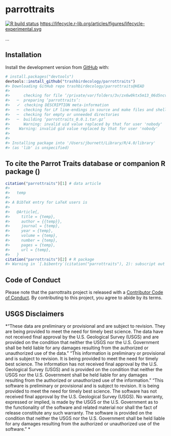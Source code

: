 
<!-- README.md is generated from README.Rmd. Please edit that file -->

# parrottraits

<!-- badges: start -->

[![R build
status](https://github.com/trashbirdecology/parrottraits/workflows/R-CMD-check/badge.svg)](https://github.com/trashbirdecology/parrottraits/actions)
<https://lifecycle.r-lib.org/articles/figures/lifecycle-experimental.svg>
<!-- badges: end -->

…

## Installation

Install the development version from [GitHub](https://github.com/) with:

``` r
# install.packages("devtools")
devtools::install_github("trashbirdecology/parrottraits")
#> Downloading GitHub repo trashbirdecology/parrottraits@HEAD
#> 
#>      checking for file ‘/private/var/folders/3v/zx6w0ktx5m13_06d5ncvn50r58gj13/T/Rtmpkm1ahg/remotesd1fc100095ef/trashbirdecology-parrottraits-276f8b9/DESCRIPTION’ ...  ✓  checking for file ‘/private/var/folders/3v/zx6w0ktx5m13_06d5ncvn50r58gj13/T/Rtmpkm1ahg/remotesd1fc100095ef/trashbirdecology-parrottraits-276f8b9/DESCRIPTION’
#>   ─  preparing ‘parrottraits’:
#>   ✓  checking DESCRIPTION meta-information
#>   ─  checking for LF line-endings in source and make files and shell scripts
#>   ─  checking for empty or unneeded directories
#>   ─  building ‘parrottraits_0.0.1.tar.gz’
#>      Warning: invalid uid value replaced by that for user 'nobody'
#>    Warning: invalid gid value replaced by that for user 'nobody'
#>      
#> 
#> Installing package into '/Users/jburnett/Library/R/4.0/library'
#> (as 'lib' is unspecified)
```

## To cite the Parrot Traits database or companion R package ()

``` r
citation("parrottraits")[1] # data article
#> 
#>   temp
#> 
#> A BibTeX entry for LaTeX users is
#> 
#>   @Article{,
#>     title = {temp},
#>     author = {{temp}},
#>     journal = {temp},
#>     year = {temp},
#>     volume = {temp},
#>     number = {temp},
#>     pages = {temp},
#>     url = {temp},
#>   }
citation("parrottraits")[2] # R package 
#> Warning in `[.bibentry`(citation("parrottraits"), 2): subscript out of bounds
```

## Code of Conduct

Please note that the parrottraits project is released with a
[Contributor Code of
Conduct](https://trashbirdecology.github.io/parrottraits//CODE_OF_CONDUCT.html).
By contributing to this project, you agree to abide by its terms.

## USGS Disclaimers

*“These data are preliminary or provisional and are subject to revision.
They are being provided to meet the need for timely best science. The
data have not received final approval by the U.S. Geological Survey
(USGS) and are provided on the condition that neither the USGS nor the
U.S. Government shall be held liable for any damages resulting from the
authorized or unauthorized use of the data.” “This information is
preliminary or provisional and is subject to revision. It is being
provided to meet the need for timely best science. The information has
not received final approval by the U.S. Geological Survey (USGS) and is
provided on the condition that neither the USGS nor the U.S. Government
shall be held liable for any damages resulting from the authorized or
unauthorized use of the information.” “This software is preliminary or
provisional and is subject to revision. It is being provided to meet the
need for timely best science. The software has not received final
approval by the U.S. Geological Survey (USGS). No warranty, expressed or
implied, is made by the USGS or the U.S. Government as to the
functionality of the software and related material nor shall the fact of
release constitute any such warranty. The software is provided on the
condition that neither the USGS nor the U.S. Government shall be held
liable for any damages resulting from the authorized or unauthorized use
of the software.” *
